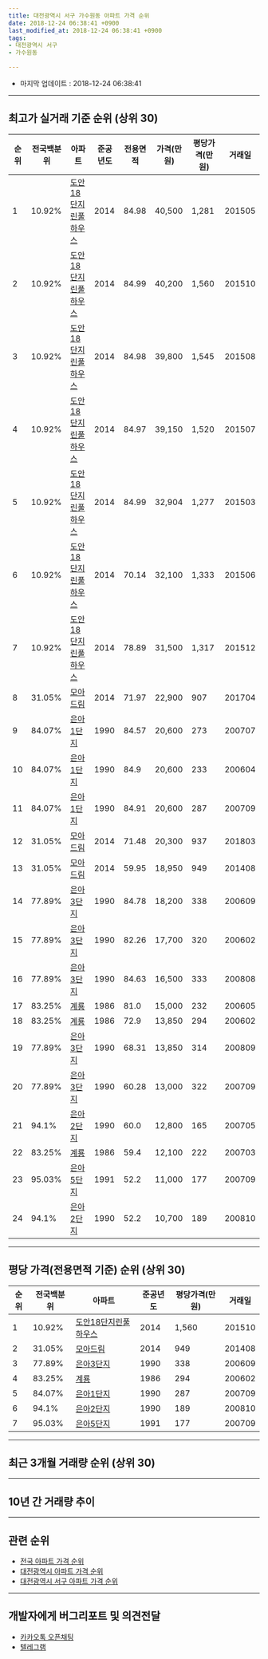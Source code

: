 ```yaml
---
title: 대전광역시 서구 가수원동 아파트 가격 순위
date: 2018-12-24 06:38:41 +0900
last_modified_at: 2018-12-24 06:38:41 +0900
tags:
- 대전광역시 서구
- 가수원동

---
```


* 마지막 업데이트 : 2018-12-24 06:38:41

---

## 최고가 실거래 기준 순위 (상위 30)


|순위|전국백분위|아파트|준공년도|전용면적|가격(만원)|평당가격(만원)|거래일|
|---|---|---|---|---|---|---|---|
|1|10.92%|[도안18단지린풀하우스](https://search.naver.com/search.naver?query=%EB%8C%80%EC%A0%84%EA%B4%91%EC%97%AD%EC%8B%9C+%EC%84%9C%EA%B5%AC+%EA%B0%80%EC%88%98%EC%9B%90%EB%8F%99+%EB%8F%84%EC%95%8818%EB%8B%A8%EC%A7%80%EB%A6%B0%ED%92%80%ED%95%98%EC%9A%B0%EC%8A%A4)|2014|84.98|40,500|1,281|201505|
|2|10.92%|[도안18단지린풀하우스](https://search.naver.com/search.naver?query=%EB%8C%80%EC%A0%84%EA%B4%91%EC%97%AD%EC%8B%9C+%EC%84%9C%EA%B5%AC+%EA%B0%80%EC%88%98%EC%9B%90%EB%8F%99+%EB%8F%84%EC%95%8818%EB%8B%A8%EC%A7%80%EB%A6%B0%ED%92%80%ED%95%98%EC%9A%B0%EC%8A%A4)|2014|84.99|40,200|1,560|201510|
|3|10.92%|[도안18단지린풀하우스](https://search.naver.com/search.naver?query=%EB%8C%80%EC%A0%84%EA%B4%91%EC%97%AD%EC%8B%9C+%EC%84%9C%EA%B5%AC+%EA%B0%80%EC%88%98%EC%9B%90%EB%8F%99+%EB%8F%84%EC%95%8818%EB%8B%A8%EC%A7%80%EB%A6%B0%ED%92%80%ED%95%98%EC%9A%B0%EC%8A%A4)|2014|84.98|39,800|1,545|201508|
|4|10.92%|[도안18단지린풀하우스](https://search.naver.com/search.naver?query=%EB%8C%80%EC%A0%84%EA%B4%91%EC%97%AD%EC%8B%9C+%EC%84%9C%EA%B5%AC+%EA%B0%80%EC%88%98%EC%9B%90%EB%8F%99+%EB%8F%84%EC%95%8818%EB%8B%A8%EC%A7%80%EB%A6%B0%ED%92%80%ED%95%98%EC%9A%B0%EC%8A%A4)|2014|84.97|39,150|1,520|201507|
|5|10.92%|[도안18단지린풀하우스](https://search.naver.com/search.naver?query=%EB%8C%80%EC%A0%84%EA%B4%91%EC%97%AD%EC%8B%9C+%EC%84%9C%EA%B5%AC+%EA%B0%80%EC%88%98%EC%9B%90%EB%8F%99+%EB%8F%84%EC%95%8818%EB%8B%A8%EC%A7%80%EB%A6%B0%ED%92%80%ED%95%98%EC%9A%B0%EC%8A%A4)|2014|84.99|32,904|1,277|201503|
|6|10.92%|[도안18단지린풀하우스](https://search.naver.com/search.naver?query=%EB%8C%80%EC%A0%84%EA%B4%91%EC%97%AD%EC%8B%9C+%EC%84%9C%EA%B5%AC+%EA%B0%80%EC%88%98%EC%9B%90%EB%8F%99+%EB%8F%84%EC%95%8818%EB%8B%A8%EC%A7%80%EB%A6%B0%ED%92%80%ED%95%98%EC%9A%B0%EC%8A%A4)|2014|70.14|32,100|1,333|201506|
|7|10.92%|[도안18단지린풀하우스](https://search.naver.com/search.naver?query=%EB%8C%80%EC%A0%84%EA%B4%91%EC%97%AD%EC%8B%9C+%EC%84%9C%EA%B5%AC+%EA%B0%80%EC%88%98%EC%9B%90%EB%8F%99+%EB%8F%84%EC%95%8818%EB%8B%A8%EC%A7%80%EB%A6%B0%ED%92%80%ED%95%98%EC%9A%B0%EC%8A%A4)|2014|78.89|31,500|1,317|201512|
|8|31.05%|[모아드림](https://search.naver.com/search.naver?query=%EB%8C%80%EC%A0%84%EA%B4%91%EC%97%AD%EC%8B%9C+%EC%84%9C%EA%B5%AC+%EA%B0%80%EC%88%98%EC%9B%90%EB%8F%99+%EB%AA%A8%EC%95%84%EB%93%9C%EB%A6%BC)|2014|71.97|22,900|907|201704|
|9|84.07%|[은아1단지](https://search.naver.com/search.naver?query=%EB%8C%80%EC%A0%84%EA%B4%91%EC%97%AD%EC%8B%9C+%EC%84%9C%EA%B5%AC+%EA%B0%80%EC%88%98%EC%9B%90%EB%8F%99+%EC%9D%80%EC%95%841%EB%8B%A8%EC%A7%80)|1990|84.57|20,600|273|200707|
|10|84.07%|[은아1단지](https://search.naver.com/search.naver?query=%EB%8C%80%EC%A0%84%EA%B4%91%EC%97%AD%EC%8B%9C+%EC%84%9C%EA%B5%AC+%EA%B0%80%EC%88%98%EC%9B%90%EB%8F%99+%EC%9D%80%EC%95%841%EB%8B%A8%EC%A7%80)|1990|84.9|20,600|233|200604|
|11|84.07%|[은아1단지](https://search.naver.com/search.naver?query=%EB%8C%80%EC%A0%84%EA%B4%91%EC%97%AD%EC%8B%9C+%EC%84%9C%EA%B5%AC+%EA%B0%80%EC%88%98%EC%9B%90%EB%8F%99+%EC%9D%80%EC%95%841%EB%8B%A8%EC%A7%80)|1990|84.91|20,600|287|200709|
|12|31.05%|[모아드림](https://search.naver.com/search.naver?query=%EB%8C%80%EC%A0%84%EA%B4%91%EC%97%AD%EC%8B%9C+%EC%84%9C%EA%B5%AC+%EA%B0%80%EC%88%98%EC%9B%90%EB%8F%99+%EB%AA%A8%EC%95%84%EB%93%9C%EB%A6%BC)|2014|71.48|20,300|937|201803|
|13|31.05%|[모아드림](https://search.naver.com/search.naver?query=%EB%8C%80%EC%A0%84%EA%B4%91%EC%97%AD%EC%8B%9C+%EC%84%9C%EA%B5%AC+%EA%B0%80%EC%88%98%EC%9B%90%EB%8F%99+%EB%AA%A8%EC%95%84%EB%93%9C%EB%A6%BC)|2014|59.95|18,950|949|201408|
|14|77.89%|[은아3단지](https://search.naver.com/search.naver?query=%EB%8C%80%EC%A0%84%EA%B4%91%EC%97%AD%EC%8B%9C+%EC%84%9C%EA%B5%AC+%EA%B0%80%EC%88%98%EC%9B%90%EB%8F%99+%EC%9D%80%EC%95%843%EB%8B%A8%EC%A7%80)|1990|84.78|18,200|338|200609|
|15|77.89%|[은아3단지](https://search.naver.com/search.naver?query=%EB%8C%80%EC%A0%84%EA%B4%91%EC%97%AD%EC%8B%9C+%EC%84%9C%EA%B5%AC+%EA%B0%80%EC%88%98%EC%9B%90%EB%8F%99+%EC%9D%80%EC%95%843%EB%8B%A8%EC%A7%80)|1990|82.26|17,700|320|200602|
|16|77.89%|[은아3단지](https://search.naver.com/search.naver?query=%EB%8C%80%EC%A0%84%EA%B4%91%EC%97%AD%EC%8B%9C+%EC%84%9C%EA%B5%AC+%EA%B0%80%EC%88%98%EC%9B%90%EB%8F%99+%EC%9D%80%EC%95%843%EB%8B%A8%EC%A7%80)|1990|84.63|16,500|333|200808|
|17|83.25%|[계룡](https://search.naver.com/search.naver?query=%EB%8C%80%EC%A0%84%EA%B4%91%EC%97%AD%EC%8B%9C+%EC%84%9C%EA%B5%AC+%EA%B0%80%EC%88%98%EC%9B%90%EB%8F%99+%EA%B3%84%EB%A3%A1)|1986|81.0|15,000|232|200605|
|18|83.25%|[계룡](https://search.naver.com/search.naver?query=%EB%8C%80%EC%A0%84%EA%B4%91%EC%97%AD%EC%8B%9C+%EC%84%9C%EA%B5%AC+%EA%B0%80%EC%88%98%EC%9B%90%EB%8F%99+%EA%B3%84%EB%A3%A1)|1986|72.9|13,850|294|200602|
|19|77.89%|[은아3단지](https://search.naver.com/search.naver?query=%EB%8C%80%EC%A0%84%EA%B4%91%EC%97%AD%EC%8B%9C+%EC%84%9C%EA%B5%AC+%EA%B0%80%EC%88%98%EC%9B%90%EB%8F%99+%EC%9D%80%EC%95%843%EB%8B%A8%EC%A7%80)|1990|68.31|13,850|314|200809|
|20|77.89%|[은아3단지](https://search.naver.com/search.naver?query=%EB%8C%80%EC%A0%84%EA%B4%91%EC%97%AD%EC%8B%9C+%EC%84%9C%EA%B5%AC+%EA%B0%80%EC%88%98%EC%9B%90%EB%8F%99+%EC%9D%80%EC%95%843%EB%8B%A8%EC%A7%80)|1990|60.28|13,000|322|200709|
|21|94.1%|[은아2단지](https://search.naver.com/search.naver?query=%EB%8C%80%EC%A0%84%EA%B4%91%EC%97%AD%EC%8B%9C+%EC%84%9C%EA%B5%AC+%EA%B0%80%EC%88%98%EC%9B%90%EB%8F%99+%EC%9D%80%EC%95%842%EB%8B%A8%EC%A7%80)|1990|60.0|12,800|165|200705|
|22|83.25%|[계룡](https://search.naver.com/search.naver?query=%EB%8C%80%EC%A0%84%EA%B4%91%EC%97%AD%EC%8B%9C+%EC%84%9C%EA%B5%AC+%EA%B0%80%EC%88%98%EC%9B%90%EB%8F%99+%EA%B3%84%EB%A3%A1)|1986|59.4|12,100|222|200703|
|23|95.03%|[은아5단지](https://search.naver.com/search.naver?query=%EB%8C%80%EC%A0%84%EA%B4%91%EC%97%AD%EC%8B%9C+%EC%84%9C%EA%B5%AC+%EA%B0%80%EC%88%98%EC%9B%90%EB%8F%99+%EC%9D%80%EC%95%845%EB%8B%A8%EC%A7%80)|1991|52.2|11,000|177|200709|
|24|94.1%|[은아2단지](https://search.naver.com/search.naver?query=%EB%8C%80%EC%A0%84%EA%B4%91%EC%97%AD%EC%8B%9C+%EC%84%9C%EA%B5%AC+%EA%B0%80%EC%88%98%EC%9B%90%EB%8F%99+%EC%9D%80%EC%95%842%EB%8B%A8%EC%A7%80)|1990|52.2|10,700|189|200810|


---

## 평당 가격(전용면적 기준) 순위 (상위 30)


|순위|전국백분위|아파트|준공년도|평당가격(만원)|거래일|
|---|---|---|---|---|---|
|1|10.92%|[도안18단지린풀하우스](https://search.naver.com/search.naver?query=%EB%8C%80%EC%A0%84%EA%B4%91%EC%97%AD%EC%8B%9C+%EC%84%9C%EA%B5%AC+%EA%B0%80%EC%88%98%EC%9B%90%EB%8F%99+%EB%8F%84%EC%95%8818%EB%8B%A8%EC%A7%80%EB%A6%B0%ED%92%80%ED%95%98%EC%9A%B0%EC%8A%A4)|2014|1,560|201510|
|2|31.05%|[모아드림](https://search.naver.com/search.naver?query=%EB%8C%80%EC%A0%84%EA%B4%91%EC%97%AD%EC%8B%9C+%EC%84%9C%EA%B5%AC+%EA%B0%80%EC%88%98%EC%9B%90%EB%8F%99+%EB%AA%A8%EC%95%84%EB%93%9C%EB%A6%BC)|2014|949|201408|
|3|77.89%|[은아3단지](https://search.naver.com/search.naver?query=%EB%8C%80%EC%A0%84%EA%B4%91%EC%97%AD%EC%8B%9C+%EC%84%9C%EA%B5%AC+%EA%B0%80%EC%88%98%EC%9B%90%EB%8F%99+%EC%9D%80%EC%95%843%EB%8B%A8%EC%A7%80)|1990|338|200609|
|4|83.25%|[계룡](https://search.naver.com/search.naver?query=%EB%8C%80%EC%A0%84%EA%B4%91%EC%97%AD%EC%8B%9C+%EC%84%9C%EA%B5%AC+%EA%B0%80%EC%88%98%EC%9B%90%EB%8F%99+%EA%B3%84%EB%A3%A1)|1986|294|200602|
|5|84.07%|[은아1단지](https://search.naver.com/search.naver?query=%EB%8C%80%EC%A0%84%EA%B4%91%EC%97%AD%EC%8B%9C+%EC%84%9C%EA%B5%AC+%EA%B0%80%EC%88%98%EC%9B%90%EB%8F%99+%EC%9D%80%EC%95%841%EB%8B%A8%EC%A7%80)|1990|287|200709|
|6|94.1%|[은아2단지](https://search.naver.com/search.naver?query=%EB%8C%80%EC%A0%84%EA%B4%91%EC%97%AD%EC%8B%9C+%EC%84%9C%EA%B5%AC+%EA%B0%80%EC%88%98%EC%9B%90%EB%8F%99+%EC%9D%80%EC%95%842%EB%8B%A8%EC%A7%80)|1990|189|200810|
|7|95.03%|[은아5단지](https://search.naver.com/search.naver?query=%EB%8C%80%EC%A0%84%EA%B4%91%EC%97%AD%EC%8B%9C+%EC%84%9C%EA%B5%AC+%EA%B0%80%EC%88%98%EC%9B%90%EB%8F%99+%EC%9D%80%EC%95%845%EB%8B%A8%EC%A7%80)|1991|177|200709|


---

## 최근 3개월 거래량 순위 (상위 30)


<div style="width:100%;">
    <canvas id="deal_count_ranking" height="250"></canvas>
</div>


<script>
new Chart(document.getElementById("deal_count_ranking"), {
    type: 'horizontalBar',
    data: {
        labels: ['은아3단지', '은아5단지', '계룡', '모아드림', '은아1단지', '은아2단지'],
        datasets: [{
            label: '실거래 수',
            data: [9, 7, 6, 5, 3, 2],
            borderColor: "rgba(255, 0, 128, 1)",
            backgroundColor: "rgba(255, 0, 128, 0.5)",
            fill: false,
        }]
    },
    options: {
        responsive: true,
        title: {
            display: true,
            text: '최근 3개월 거래량 순위'
        },
        tooltips: {
            mode: 'index',
            intersect: false,
            callbacks: {
                title: function(tooltipItems, data) {
                    return "실거래 수:";
                },
                label: function(tooltipItem, data) {
                    return data.labels[tooltipItem.index] + ": " + tooltipItem.xLabel;
                }
            }
        },
        hover: {
            mode: 'nearest',
            intersect: true
        },
        scales: {
            xAxes: [{
                display: true,
                scaleLabel: {
                    display: true,
                    labelString: '실거래 수'
                },
                ticks: {
                    suggestedMin: 0,
                }
            }],
            yAxes: [{
                display: true,
                ticks: {
                    autoSkip: false,
                    callback: function(value, index, values) {
                        if (value.length > 15)
                            return value.substr(0, 13) + "...";
                        else
                            return value;
                    }
                },
                scaleLabel: {
                    display: false,
                }
            }]
        }
    }
});

</script>


---

## 10년 간 거래량 추이


<div style="width:100%;">
    <canvas id="deal_progress" height="250"></canvas>
</div>

<script>
new Chart(document.getElementById("deal_progress"), {
    type: 'line',
    data: {
        labels: ['200812','200901','200902','200903','200904','200905','200906','200907','200908','200909','200910','200911','200912','201001','201002','201003','201004','201005','201006','201007','201008','201009','201010','201011','201012','201101','201102','201103','201104','201105','201106','201107','201108','201109','201110','201111','201112','201201','201202','201203','201204','201205','201206','201207','201208','201209','201210','201211','201212','201301','201302','201303','201304','201305','201306','201307','201308','201309','201310','201311','201312','201401','201402','201403','201404','201405','201406','201407','201408','201409','201410','201411','201412','201501','201502','201503','201504','201505','201506','201507','201508','201509','201510','201511','201512','201601','201602','201603','201604','201605','201606','201607','201608','201609','201610','201611','201612','201701','201702','201703','201704','201705','201706','201707','201708','201709','201710','201711','201712','201801','201802','201803','201804','201805','201806','201807','201808','201809','201810','201811','201812'],
        datasets: [{
            label: '실거래 수',
            pointRadius: 1,
            data: [15, 22, 26, 30, 24, 20, 35, 28, 29, 36, 29, 19, 19, 22, 14, 27, 17, 18, 24, 16, 22, 21, 37, 23, 18, 22, 22, 26, 24, 21, 22, 10, 13, 20, 11, 13, 8, 12, 18, 13, 10, 5, 6, 15, 8, 7, 19, 18, 16, 7, 11, 23, 11, 11, 19, 13, 13, 18, 24, 14, 27, 18, 28, 17, 15, 14, 17, 14, 32, 42, 28, 38, 18, 16, 14, 27, 11, 16, 19, 24, 22, 21, 23, 8, 24, 16, 15, 13, 20, 19, 13, 13, 15, 13, 24, 22, 16, 14, 15, 19, 13, 19, 14, 20, 20, 14, 11, 17, 12, 15, 11, 24, 14, 12, 8, 17, 13, 17, 18, 12, 2],
            borderColor: "rgba(255, 201, 14, 1)",
            backgroundColor: "rgba(255, 201, 14, 0.5)",
            fill: true,
        }]
    },
    options: {
        responsive: true,
        title: {
            display: true,
            text: '10년간 거래량 추이'
        },
        tooltips: {
            mode: 'index',
            intersect: false,
        },
        hover: {
            mode: 'nearest',
            intersect: true
        },
        scales: {
            xAxes: [{
                display: true,
                scaleLabel: {
                    display: true,
                    labelString: '년/월'
                }
            }],
            yAxes: [{
                display: true,
                ticks: {
                    suggestedMin: 0,
                },
                scaleLabel: {
                    display: true,
                    labelString: '실거래 수'
                }
            }]
        }
    }
});

</script>


---

## 관련 순위

- [전국 아파트 가격 순위](https://inasie.github.io/apt-ranking/전국)
- [대전광역시 아파트 가격 순위](https://inasie.github.io/apt-ranking/대전광역시)
- [대전광역시 서구 아파트 가격 순위](https://inasie.github.io/apt-ranking/대전광역시-서구)


---

## 개발자에게 버그리포트 및 의견전달

- [카카오톡 오픈채팅](https://open.kakao.com/o/gLJUAP4)
- [텔레그램](https://t.me/inasie)


